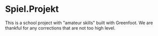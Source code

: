 # Spiel.Projekt
This is a school project with "amateur skills" built with Greenfoot. We are thankful for any corrections that are not too high level.

